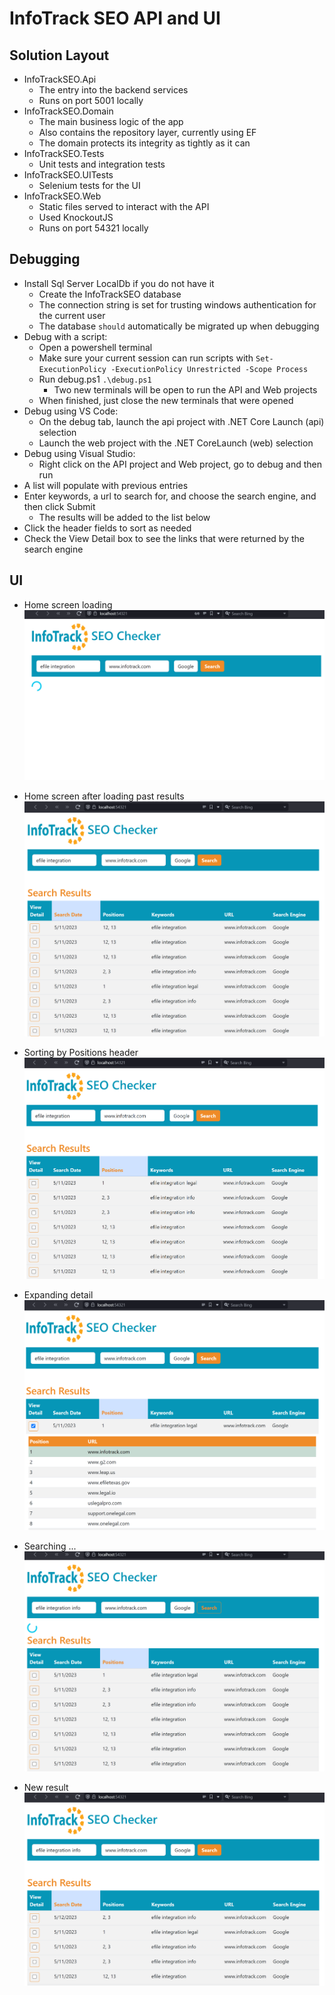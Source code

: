 # InfoTrack SEO API and UI

## Solution Layout

* InfoTrackSEO.Api
  * The entry into the backend services
  * Runs on port 5001 locally
* InfoTrackSEO.Domain
  * The main business logic of the app
  * Also contains the repository layer, currently using EF
  * The domain protects its integrity as tightly as it can
* InfoTrackSEO.Tests
  * Unit tests and integration tests
* InfoTrackSEO.UITests
  * Selenium tests for the UI
* InfoTrackSEO.Web
  * Static files served to interact with the API
  * Used KnockoutJS
  * Runs on port 54321 locally

## Debugging

* Install Sql Server LocalDb if you do not have it
  * Create the InfoTrackSEO database
  * The connection string is set for trusting windows authentication for the current user
  * The database `should` automatically be migrated up when debugging
* Debug with a script:
  * Open a powershell terminal
  * Make sure your current session can run scripts with `Set-ExecutionPolicy -ExecutionPolicy Unrestricted -Scope Process`
  * Run debug.ps1 `.\debug.ps1`
    * Two new terminals will be open to run the API and Web projects
  * When finished, just close the new terminals that were opened
* Debug using VS Code:
  * On the debug tab, launch the api project with .NET Core Launch (api) selection
  * Launch the web project with the .NET CoreLaunch (web) selection
* Debug using Visual Studio:
  * Right click on the API project and Web project, go to debug and then run
* A list will populate with previous entries
* Enter keywords, a url to search for, and choose the search engine, and then click Submit
  * The results will be added to the list below
* Click the header fields to sort as needed
* Check the View Detail box to see the links that were returned by the search engine

## UI

* Home screen loading
![Alt text](ReadMe.Images/InfoTrackSEO_1.png?raw=true "Home page after reading past results")

* Home screen after loading past results
![Alt text](ReadMe.Images/InfoTrackSEO_2.png?raw=true "Home page after reading past results")

* Sorting by Positions header
![Alt text](ReadMe.Images/InfoTrackSEO_3.png?raw=true "Sorting by Positions header")

* Expanding detail
![Alt text](ReadMe.Images/InfoTrackSEO_4.png?raw=true "Expanding detail")

* Searching ...
![Alt text](ReadMe.Images/InfoTrackSEO_5.png?raw=true "Searching ...")

* New result
![Alt text](ReadMe.Images/InfoTrackSEO_6.png?raw=true "New result")
